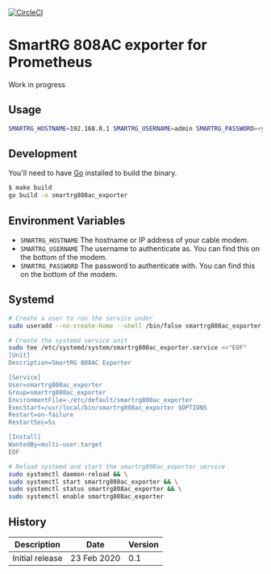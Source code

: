 [![CircleCI](https://circleci.com/gh/AdamIsrael/smartrg808ac_exporter.svg?style=svg)](https://circleci.com/gh/adamisrael/smartrg808ac_exporter)

# SmartRG 808AC exporter for Prometheus

Work in progress


## Usage

```bash
SMARTRG_HOSTNAME=192.168.0.1 SMARTRG_USERNAME=admin SMARTRG_PASSWORD=<your password> ./smartrg808ac_exporter
```

## Development

You'll need to have [Go](https://golang.org/) installed to build the binary.

```bash
$ make build
go build -o smartrg808ac_exporter
```

## Environment Variables

- `SMARTRG_HOSTNAME` The hostname or IP address of your cable modem.
- `SMARTRG_USERNAME` The username to authenticate as. You can find this on the bottom of the modem.
- `SMARTRG_PASSWORD` The password to authenticate with. You can find this on the bottom of the modem.

## Systemd

```bash
# Create a user to run the service under
sudo useradd --no-create-home --shell /bin/false smartrg808ac_exporter

# Create the systemd service unit
sudo tee /etc/systemd/system/smartrg808ac_exporter.service <<"EOF"
[Unit]
Description=SmartRG 808AC Exporter

[Service]
User=smartrg808ac_exporter
Group=smartrg808ac_exporter
EnvironmentFile=-/etc/default/smartrg808ac_exporter
ExecStart=/usr/local/bin/smartrg808ac_exporter $OPTIONS
Restart=on-failure
RestartSec=5s

[Install]
WantedBy=multi-user.target
EOF

# Reload systemd and start the smartrg808ac_exporter service
sudo systemctl daemon-reload && \
sudo systemctl start smartrg808ac_exporter && \
sudo systemctl status smartrg808ac_exporter && \
sudo systemctl enable smartrg808ac_exporter
```

## History

| Description | Date | Version |
| ----------- | ---- | ------- |
| Initial release | 23 Feb 2020 | 0.1 |